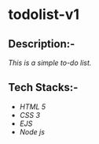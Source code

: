# todolist-v1

## Description:-

 _This is a simple to-do list._

## Tech Stacks:-

* _HTML 5_ 
* _CSS 3_
* _EJS_ 
* _Node js_
